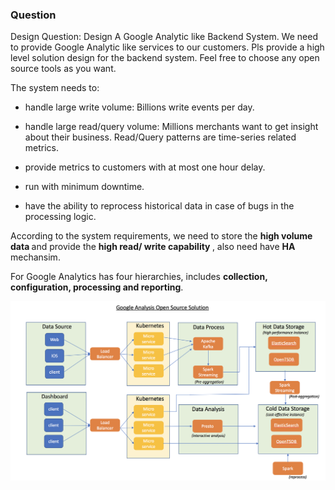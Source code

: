 ### Question
Design Question: Design A Google Analytic like Backend System. We need to provide Google Analytic like services to our customers. Pls provide a high level solution design for the backend system. Feel free to choose any open source tools as you want.

The system needs to:

- handle large write volume: Billions write events per day.

- handle large read/query volume: Millions merchants want to get insight about their business. Read/Query patterns are time-series related metrics.

- provide metrics to customers with at most one hour delay.

- run with minimum downtime.

- have the ability to reprocess historical data in case of bugs in the processing logic.

According to the system requirements, we need to store the <b> high volume data </b> and provide the <b> high read/ write capability </b>, also need have <b> HA </b> mechansim. 

For Google Analytics has four hierarchies, includes <b> collection, configuration, processing and reporting</b>.

![Kiku](architecture.png)
